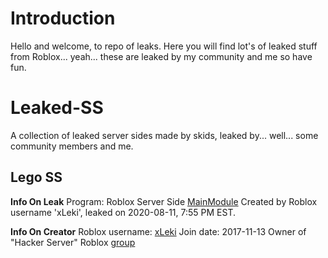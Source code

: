 # Introduction
Hello and welcome, to repo of leaks. Here you will find lot's of leaked stuff from Roblox... yeah... these are leaked by my community and me so have fun.

# Leaked-SS
A collection of leaked server sides made by skids, leaked by... well... some community members and me.

##  Lego SS 
__Info On Leak__
Program: Roblox Server Side [MainModule](https://web.roblox.com/catalog/4984987351/MainModule)
Created by Roblox username 'xLeki', leaked on 2020-08-11, 7:55 PM EST. 

__Info On Creator__
Roblox username: [xLeki](https://web.roblox.com/users/439403718/profile)
Join date: 2017-11-13
Owner of "Hacker Server" Roblox [group](https://web.roblox.com/groups/6153016/Hacker-Server)

